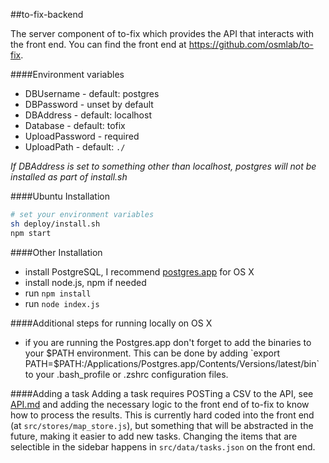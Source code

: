 ##to-fix-backend

The server component of to-fix which provides the API that interacts with the front end. You can find the front end at https://github.com/osmlab/to-fix.

####Environment variables
- DBUsername - default: postgres
- DBPassword - unset by default
- DBAddress - default: localhost
- Database - default: tofix
- UploadPassword - required
- UploadPath - default: `./`

*If DBAddress is set to something other than localhost, postgres will not be installed as part of install.sh*

####Ubuntu Installation
```sh
# set your environment variables
sh deploy/install.sh
npm start
```

####Other Installation
- install PostgreSQL, I recommend [postgres.app](http://postgresapp.com/) for OS X
- install node.js, npm if needed
- run `npm install`
- run `node index.js`

####Additional steps for running locally on OS X
- if you are running the Postgres.app don't forget to add the binaries to your $PATH environment. This can be done by adding `export PATH=$PATH:/Applications/Postgres.app/Contents/Versions/latest/bin` to your .bash_profile or .zshrc configuration files.

####Adding a task
Adding a task requires POSTing a CSV to the API, see [API.md](API.md) and adding the necessary logic to the front end of to-fix to know how to process the results. This is currently hard coded into the front end (at `src/stores/map_store.js`), but something that will be abstracted in the future, making it easier to add new tasks. Changing the items that are selectible in the sidebar happens in `src/data/tasks.json` on the front end.
